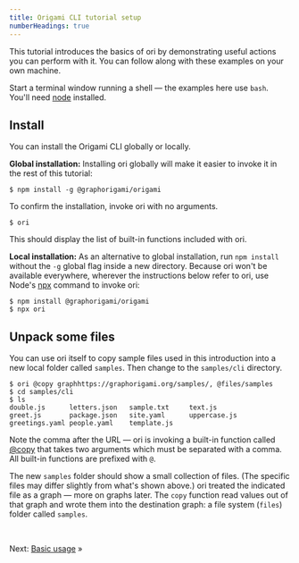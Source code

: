 ```yaml
---
title: Origami CLI tutorial setup
numberHeadings: true
---
```


This tutorial introduces the basics of ori by demonstrating useful actions you can perform with it. You can follow along with these examples on your own machine.

Start a terminal window running a shell — the examples here use `bash`. You'll need [node](https://nodejs.org) installed.

## Install

You can install the Origami CLI globally or locally.

<span class="tutorialStep"></span> **Global installation:** Installing ori globally will make it easier to invoke it in the rest of this tutorial:

```console
$ npm install -g @graphorigami/origami
```

<span class="tutorialStep"></span> To confirm the installation, invoke ori with no arguments.

```console
$ ori
```

This should display the list of built-in functions included with ori.

<span class="tutorialStep"></span> **Local installation:** As an alternative to global installation, run `npm install` without the `-g` global flag inside a new directory. Because ori won't be available everywhere, wherever the instructions below refer to ori, use Node's [npx](https://docs.npmjs.com/cli/v7/commands/npx) command to invoke ori:

```console
$ npm install @graphorigami/origami
$ npx ori
```

## Unpack some files

<span class="tutorialStep"></span> You can use ori itself to copy sample files used in this introduction into a new local folder called `samples`. Then change to the `samples/cli` directory.

```console
$ ori @copy graphhttps://graphorigami.org/samples/, @files/samples
$ cd samples/cli
$ ls
double.js      letters.json   sample.txt     text.js
greet.js       package.json   site.yaml      uppercase.js
greetings.yaml people.yaml    template.js
```

Note the comma after the URL — ori is invoking a built-in function called [@copy](/language/@copy.html) that takes two arguments which must be separated with a comma. All built-in functions are prefixed with `@`.

The new `samples` folder should show a small collection of files. (The specific files may differ slightly from what's shown above.) ori treated the indicated file as a graph — more on graphs later. The `copy` function read values out of that graph and wrote them into the destination graph: a file system (`files`) folder called `samples`.

&nbsp;

Next: [Basic usage](intro2.html) »
